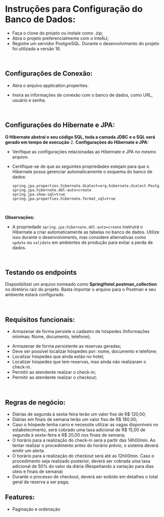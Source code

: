 # Instruções para Configuração do Banco de Dados:

- Faça o clone do projeto ou instale como .zip;
- Abra o projeto preferencialmente com o IntelliJ;
- Registre um servidor PostgreSQL. Durante o desenvolvimento do projeto foi utilizada a versão 16.

<br/>

## Configurações de Conexão:

 - Abra o arquivo application.properties.
 - Insira as informações de conexão com o banco de dados, como URL, usuário e senha.

   <br/>
   
## Configurações do Hibernate e JPA:

**O Hibernate abstrai o seu código SQL, toda a camada JDBC e o SQL será gerado em tempo de execução**
2. **Configurações do Hibernate e JPA:**
   - Verifique as configurações relacionadas ao Hibernate e JPA no mesmo arquivo.
   - Certifique-se de que as seguintes propriedades estejam para que o Hibernate possa gerenciar automaticamente o esquema do banco de dados:


     ```properties
     spring.jpa.properties.hibernate.dialect=org.hibernate.dialect.PostgreSQLDialect
     spring.jpa.hibernate.ddl-auto=create
     spring.jpa.show-sql=true
     spring.jpa.properties.hibernate.format_sql=true
     ```


     <br/>

**Observações:**
   - A propriedade `spring.jpa.hibernate.ddl-auto=create` instruirá o Hibernate a criar automaticamente as tabelas no banco de dados. Utilize isso durante o desenvolvimento, mas considere alternativas como `update` ou `validate` em ambientes de produção para evitar a perda de dados.
<br/>

## Testando os endpoints
Disponibilizei um arquivo nomeado como **SpringHotel.postman_collection** no diretório raiz do projeto. Basta importar o arquivo para o Postman e seu ambiente estará configurado.

<br/>

## Requisitos funcionais:
- Armazenar de forma persiste o cadastro de hóspedes (Informações mínimas:
Nome, documento, telefone);
* Armazenar de forma persistente as reservas geradas;
* Deve ser possível localizar hóspedes por: nome, documento e telefone;
* Localizar hóspedes que ainda estão no hotel;
* Localizar hóspedes que tem reservas, mas ainda não realizaram o check-in.
* Permitir ao atendente realizar o check-in;
* Permitir ao atendente realizar o checkout;
<br/>

## Regras de negócio:
* Diárias de segunda à sexta-feira terão um valor fixo de R$ 120,00;
* Diárias em finais de semana terão um valor fixo de R$ 180,00;
* Caso o hóspede tenha carro e necessite utilizar as vagas disponíveis no
estabelecimento, será cobrado uma taxa adicional de R$ 15,00 de segunda à
sexta-feira e R$ 20,00 nos finais de semana;
* O horário para a realização do check-in será a partir das 14h00min. Ao tentar
realizar o procedimento antes do horário prévio, o sistema deverá emitir um
alerta
* O horário para a realização do checkout será até as 12h00min. Caso o
procedimento seja realizado posterior, deverá ser cobrada uma taxa adicional de
50% do valor da diária (Respeitando a variação para dias úteis e finais de
semana)
* Durante o processo de checkout, deverá ser exibido em detalhes o total geral da
reserva a ser paga;


## Features:
- Paginação e ordenação

